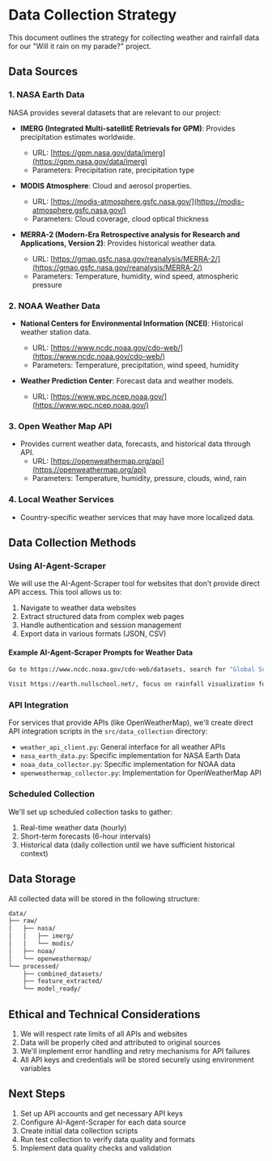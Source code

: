 # Data Collection Strategy

This document outlines the strategy for collecting weather and rainfall data for our "Will it rain on my parade?" project.

## Data Sources

### 1. NASA Earth Data

NASA provides several datasets that are relevant to our project:

- **IMERG (Integrated Multi-satellitE Retrievals for GPM)**: Provides precipitation estimates worldwide.
  - URL: [https://gpm.nasa.gov/data/imerg](https://gpm.nasa.gov/data/imerg)
  - Parameters: Precipitation rate, precipitation type

- **MODIS Atmosphere**: Cloud and aerosol properties.
  - URL: [https://modis-atmosphere.gsfc.nasa.gov/](https://modis-atmosphere.gsfc.nasa.gov/)
  - Parameters: Cloud coverage, cloud optical thickness

- **MERRA-2 (Modern-Era Retrospective analysis for Research and Applications, Version 2)**: Provides historical weather data.
  - URL: [https://gmao.gsfc.nasa.gov/reanalysis/MERRA-2/](https://gmao.gsfc.nasa.gov/reanalysis/MERRA-2/)
  - Parameters: Temperature, humidity, wind speed, atmospheric pressure

### 2. NOAA Weather Data

- **National Centers for Environmental Information (NCEI)**: Historical weather station data.
  - URL: [https://www.ncdc.noaa.gov/cdo-web/](https://www.ncdc.noaa.gov/cdo-web/)
  - Parameters: Temperature, precipitation, wind speed, humidity

- **Weather Prediction Center**: Forecast data and weather models.
  - URL: [https://www.wpc.ncep.noaa.gov/](https://www.wpc.ncep.noaa.gov/)

### 3. Open Weather Map API

- Provides current weather data, forecasts, and historical data through API.
  - URL: [https://openweathermap.org/api](https://openweathermap.org/api)
  - Parameters: Temperature, humidity, pressure, clouds, wind, rain

### 4. Local Weather Services

- Country-specific weather services that may have more localized data.

## Data Collection Methods

### Using AI-Agent-Scraper

We will use the AI-Agent-Scraper tool for websites that don't provide direct API access. This tool allows us to:

1. Navigate to weather data websites
2. Extract structured data from complex web pages
3. Handle authentication and session management
4. Export data in various formats (JSON, CSV)

#### Example AI-Agent-Scraper Prompts for Weather Data

```bash
Go to https://www.ncdc.noaa.gov/cdo-web/datasets, search for "Global Summary of the Day", and extract the dataset description, coverage period, and update frequency as JSON.
```

```bash
Visit https://earth.nullschool.net/, focus on rainfall visualization for North America region, take screenshots every 6 hours for the next 24 hours forecast, and save as both images and underlying data as CSV.
```

### API Integration

For services that provide APIs (like OpenWeatherMap), we'll create direct API integration scripts in the `src/data_collection` directory:

- `weather_api_client.py`: General interface for all weather APIs
- `nasa_earth_data.py`: Specific implementation for NASA Earth Data
- `noaa_data_collector.py`: Specific implementation for NOAA data
- `openweathermap_collector.py`: Implementation for OpenWeatherMap API

### Scheduled Collection

We'll set up scheduled collection tasks to gather:

1. Real-time weather data (hourly)
2. Short-term forecasts (6-hour intervals)
3. Historical data (daily collection until we have sufficient historical context)

## Data Storage

All collected data will be stored in the following structure:

```bash
data/
├── raw/
│   ├── nasa/
│   │   ├── imerg/
│   │   └── modis/
│   ├── noaa/
│   └── openweathermap/
└── processed/
    ├── combined_datasets/
    ├── feature_extracted/
    └── model_ready/
```

## Ethical and Technical Considerations

1. We will respect rate limits of all APIs and websites
2. Data will be properly cited and attributed to original sources
3. We'll implement error handling and retry mechanisms for API failures
4. All API keys and credentials will be stored securely using environment variables

## Next Steps

1. Set up API accounts and get necessary API keys
2. Configure AI-Agent-Scraper for each data source
3. Create initial data collection scripts
4. Run test collection to verify data quality and formats
5. Implement data quality checks and validation